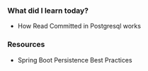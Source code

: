 ### What did I learn today?
- How Read Committed in Postgresql works

### Resources
- Spring Boot Persistence Best Practices